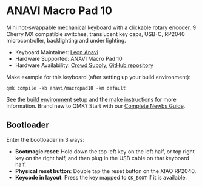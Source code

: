 # ANAVI Macro Pad 10

Mini hot-swappable mechanical keyboard with a clickable rotary encoder, 9 Cherry MX compatible switches, translucent key caps, USB-C, RP2040 microcontroller, backlighting and under lighting.

* Keyboard Maintainer: [Leon Anavi](https://github.com/leon-anavi)
* Hardware Supported: ANAVI Macro Pad 10
* Hardware Availability: [Crowd Supply](https://www.crowdsupply.com/anavi-technology/anavi-macro-pad-10), [GitHub repository](https://github.com/AnaviTechnology/anavi-macro-pad-10)

Make example for this keyboard (after setting up your build environment):

    qmk compile -kb anavi/macropad10 -km default

See the [build environment setup](https://docs.qmk.fm/#/getting_started_build_tools) and the [make instructions](https://docs.qmk.fm/#/getting_started_make_guide) for more information. Brand new to QMK? Start with our [Complete Newbs Guide](https://docs.qmk.fm/#/newbs).

## Bootloader

Enter the bootloader in 3 ways:

* **Bootmagic reset**: Hold down the top left key on the left half, or top right key on the right half, and then plug in the USB cable on that keyboard half.
* **Physical reset button**: Double tap the reset button on the XIAO RP2040.
* **Keycode in layout**: Press the key mapped to `QK_BOOT` if it is available.
